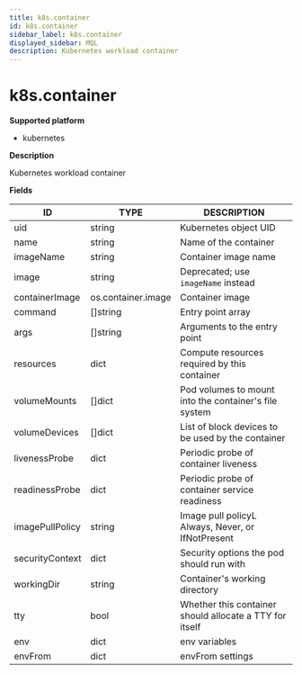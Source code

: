 ```yaml
---
title: k8s.container
id: k8s.container
sidebar_label: k8s.container
displayed_sidebar: MQL
description: Kubernetes workload container
---
```


# k8s.container

**Supported platform**

- kubernetes

**Description**

Kubernetes workload container

**Fields**

| ID              | TYPE               | DESCRIPTION                                             |
| --------------- | ------------------ | ------------------------------------------------------- |
| uid             | string             | Kubernetes object UID                                   |
| name            | string             | Name of the container                                   |
| imageName       | string             | Container image name                                    |
| image           | string             | Deprecated; use `imageName` instead                     |
| containerImage  | os.container.image | Container image                                         |
| command         | &#91;&#93;string   | Entry point array                                       |
| args            | &#91;&#93;string   | Arguments to the entry point                            |
| resources       | dict               | Compute resources required by this container            |
| volumeMounts    | &#91;&#93;dict     | Pod volumes to mount into the container's file system   |
| volumeDevices   | &#91;&#93;dict     | List of block devices to be used by the container       |
| livenessProbe   | dict               | Periodic probe of container liveness                    |
| readinessProbe  | dict               | Periodic probe of container service readiness           |
| imagePullPolicy | string             | Image pull policyL Always, Never, or IfNotPresent       |
| securityContext | dict               | Security options the pod should run with                |
| workingDir      | string             | Container's working directory                           |
| tty             | bool               | Whether this container should allocate a TTY for itself |
| env             | dict               | env variables                                           |
| envFrom         | dict               | envFrom settings                                        |
